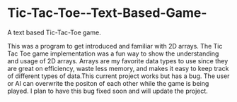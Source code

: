 Tic-Tac-Toe--Text-Based-Game-
=============================

A text based Tic-Tac-Toe game.

This was a program to get introduced and familiar with 2D arrays. 
The Tic Tac Toe game implementation was a fun way to show the understanding 
and usage of 2D arrays. Arrays are my favorite data types to use since they
are great on efficiency, waste less memory, and makes it easy to keep track 
of different types of data.This current project works but has a bug.
The user or AI can overwrite the positon of each other while the game
is being played. I plan to have this bug fixed soon and will update 
the project.
